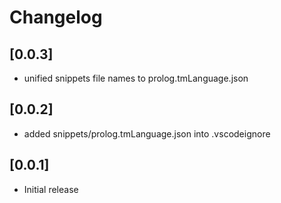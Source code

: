 # Changelog

## [0.0.3]
- unified snippets file names to prolog.tmLanguage.json

## [0.0.2]
- added snippets/prolog.tmLanguage.json into .vscodeignore

## [0.0.1]
- Initial release